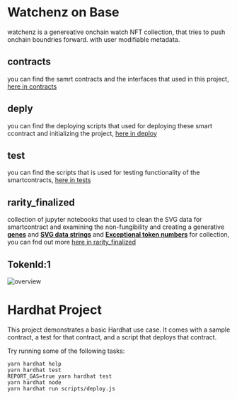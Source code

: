 # Watchenz on Base

watchenz is a genereative onchain watch NFT collection, that tries to push onchain boundries forward. with user modifiable metadata.

## contracts

you can find the samrt contracts and the interfaces that used in this project, [here in contracts](./contracts)

## deply

you can find the deploying scripts that used for deploying these smart ccontract and initializing the project, [here in deploy](./deploy)

## test

you can find the scripts that is used for testing functionality of the smartcontracts, [here in tests](./test)

## rarity_finalized

collection of jupyter notebooks that used to clean the SVG data for smartcontract and examining the non-fungibility and creating a generative [**genes**](rarity_finalized/Rarity-check/target_folder/GENE_SOURCE.json) and [**SVG data strings**](rarity_finalized/RAW_DATA/Unified_json/SVG_DATA.json) and [**Exceptional token numbers**](rarity_finalized/Rarity-check/target_folder/exceptionalTokenNumbers.json) for collection, you can fnd out more [here in rarity_finalized](./rarity_finalized)

## TokenId:1

![overview](assets4git/token-1.svg)

# Hardhat Project

This project demonstrates a basic Hardhat use case. It comes with a sample contract, a test for that contract, and a script that deploys that contract.

Try running some of the following tasks:

```shell
yarn hardhat help
yarn hardhat test
REPORT_GAS=true yarn hardhat test
yarn hardhat node
yarn hardhat run scripts/deploy.js
```

